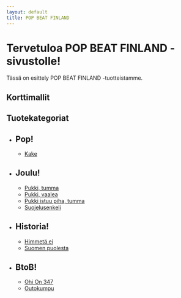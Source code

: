 ```yaml
---
layout: default
title: POP BEAT FINLAND
---
```


# Tervetuloa POP BEAT FINLAND -sivustolle!

Tässä on esittely POP BEAT FINLAND -tuotteistamme.

## Korttimallit

## Tuotekategoriat

<ul>
  <!-- Pop-kategoria -->
  <li>
    <h2>Pop!</h2>
    <ul>
      <li><a href="{{ '/tuotteet/Kake.html' | relative_url }}">Kake</a></li>
    </ul>
  </li>

  <!-- Joulu-kategoria -->
  <li>
    <h2>Joulu!</h2>
    <ul>
      <li><a href="{{ '/tuotteet/Pukkitumma.html' | relative_url }}">Pukki, tumma</a></li>
      <li><a href="{{ '/tuotteet/Pukkivaalea.html' | relative_url }}">Pukki, vaalea</a></li>
      <li><a href="{{ '/tuotteet/PukkiIstuuPihaTumma.html' | relative_url }}">Pukki istuu piha, tumma</a></li>
      <li><a href="{{ '/tuotteet/Suojelusenkeli.html' | relative_url }}">Suojelusenkeli</a></li>
    </ul>
  </li>

  <!-- Historia-kategoria -->
  <li>
    <h2>Historia!</h2>
    <ul>
      <li><a href="{{ '/tuotteet/HimmetäEi.html' | relative_url }}">Himmetä ei</a></li>
      <li><a href="{{ '/tuotteet/SuomenPuolesta.html' | relative_url }}">Suomen puolesta</a></li>
    </ul>
  </li>

  <!-- BtoB-kategoria -->
  <li>
    <h2>BtoB!</h2>
    <ul>
      <li><a href="{{ '/tuotteet/OhiOn347.html' | relative_url }}">Ohi On 347</a></li>
      <li><a href="{{ '/tuotteet/Outokumpu.html' | relative_url }}">Outokumpu</a></li>
    </ul>
  </li>
</ul>

